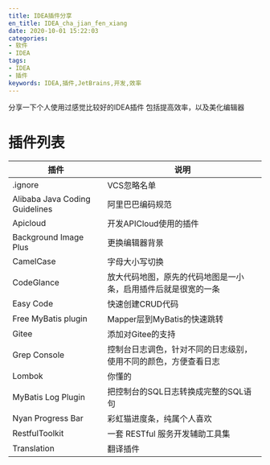 ```yaml
---
title: IDEA插件分享
en_title: IDEA_cha_jian_fen_xiang
date: 2020-10-01 15:22:03
categories: 
- 软件
- IDEA
tags: 
- IDEA
- 插件
keywords: IDEA,插件,JetBrains,开发,效率
---
```


分享一下个人使用过感觉比较好的IDEA插件
包括提高效率，以及美化编辑器
<!-- more -->
# 插件列表

插件|说明
--|--
.ignore|VCS忽略名单
Alibaba Java Coding Guidelines|阿里巴巴编码规范
Apicloud|开发APICloud使用的插件
Background Image Plus|更换编辑器背景
CamelCase|字母大小写切换
CodeGlance|放大代码地图，原先的代码地图是一小条，启用插件后就是很宽的一条
Easy Code|快速创建CRUD代码
Free MyBatis plugin|Mapper层到MyBatis的快速跳转
Gitee|添加对Gitee的支持
Grep Console|控制台日志调色，针对不同的日志级别，使用不同的颜色，方便查看日志
Lombok|你懂的
MyBatis Log Plugin|把控制台的SQL日志转换成完整的SQL语句
Nyan Progress Bar|彩虹猫进度条，纯属个人喜欢
RestfulToolkit|一套 RESTful 服务开发辅助工具集
Translation|翻译插件
